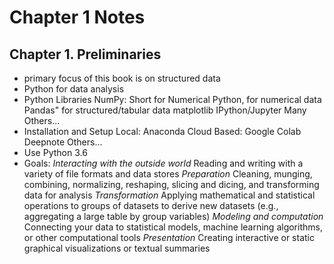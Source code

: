 # Chapter 1 Notes
## Chapter 1. Preliminaries 
- primary focus of this book is on structured data 
- Python for data analysis
- Python Libraries 
  NumPy: Short for Numerical Python, for numerical data
  Pandas" for structured/tabular data
  matplotlib
  IPython/Jupyter
  Many Others...
- Installation and Setup 
  Local:
    Anaconda
  Cloud Based:
    Google Colab
    Deepnote
    Others...
- Use Python 3.6
- Goals:
  *Interacting with the outside world*
  Reading and writing with a variety of file formats and data stores 
  *Preparation*
  Cleaning, munging, combining, normalizing, reshaping, slicing and dicing, and transforming data for analysis
  *Transformation*
  Applying mathematical and statistical operations to groups of datasets to derive new datasets (e.g., aggregating a
  large table by group variables)
  *Modeling and computation*
  Connecting your data to statistical models, machine learning algorithms, or other computational tools 
  *Presentation*
  Creating interactive or static graphical visualizations or textual summaries

  
